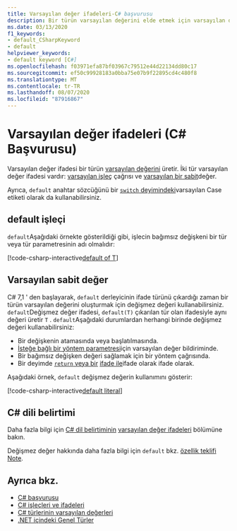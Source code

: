 ```yaml
---
title: Varsayılan değer ifadeleri-C# başvurusu
description: Bir türün varsayılan değerini elde etmek için varsayılan değer ifadelerini kullanın
ms.date: 03/13/2020
f1_keywords:
- default_CSharpKeyword
- default
helpviewer_keywords:
- default keyword [C#]
ms.openlocfilehash: f03971efa87bf03967c79512e44d22134dd80c17
ms.sourcegitcommit: ef50c99928183a0bba75e07b9f22895cd4c480f8
ms.translationtype: MT
ms.contentlocale: tr-TR
ms.lasthandoff: 08/07/2020
ms.locfileid: "87916867"
---
```

# <a name="default-value-expressions-c-reference"></a>Varsayılan değer ifadeleri (C# Başvurusu)

Varsayılan değer ifadesi bir türün [varsayılan değerini](../builtin-types/default-values.md) üretir. İki tür varsayılan değer ifadesi vardır: [varsayılan işleç](#default-operator) çağrısı ve [varsayılan bir sabit](#default-literal)değer.

Ayrıca, `default` anahtar sözcüğünü bir [ `switch` deyimindeki](../keywords/switch.md)varsayılan Case etiketi olarak da kullanabilirsiniz.

## <a name="default-operator"></a>default işleçi

`default`Aşağıdaki örnekte gösterildiği gibi, işlecin bağımsız değişkeni bir tür veya tür parametresinin adı olmalıdır:

[!code-csharp-interactive[default of T](snippets/shared/DefaultOperator.cs#WithOperand)]

## <a name="default-literal"></a>Varsayılan sabit değer

C# 7,1 ' den başlayarak, `default` derleyicinin ifade türünü çıkardığı zaman bir türün varsayılan değerini oluşturmak için değişmez değeri kullanabilirsiniz. `default`Değişmez değer ifadesi, `default(T)` çıkarılan tür olan ifadesiyle aynı değeri üretir `T` . `default`Aşağıdaki durumlardan herhangi birinde değişmez değeri kullanabilirsiniz:

- Bir değişkenin atamasında veya başlatılmasında.
- [İsteğe bağlı bir yöntem parametresi](../../methods.md#optional-parameters-and-arguments)için varsayılan değer bildiriminde.
- Bir bağımsız değişken değeri sağlamak için bir yöntem çağrısında.
- Bir deyimde [ `return` veya bir](../keywords/return.md) [ifade ile](../../programming-guide/statements-expressions-operators/expression-bodied-members.md)ifade olarak ifade olarak.

Aşağıdaki örnek, `default` değişmez değerin kullanımını gösterir:

[!code-csharp-interactive[default literal](snippets/shared/DefaultOperator.cs#DefaultLiteral)]

## <a name="c-language-specification"></a>C# dili belirtimi

Daha fazla bilgi için [C# dil belirtiminin](~/_csharplang/spec/introduction.md) [varsayılan değer ifadeleri](~/_csharplang/spec/expressions.md#default-value-expressions) bölümüne bakın.

Değişmez değer hakkında daha fazla bilgi için `default` bkz. [özellik teklifi Note](~/_csharplang/proposals/csharp-7.1/target-typed-default.md).

## <a name="see-also"></a>Ayrıca bkz.

- [C# başvurusu](../index.md)
- [C# işleçleri ve ifadeleri](index.md)
- [C# türlerinin varsayılan değerleri](../builtin-types/default-values.md)
- [.NET içindeki Genel Türler](../../../standard/generics/index.md)

